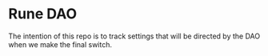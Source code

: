 # Rune DAO

The intention of this repo is to track settings that will be directed by the DAO when we make the final switch.
